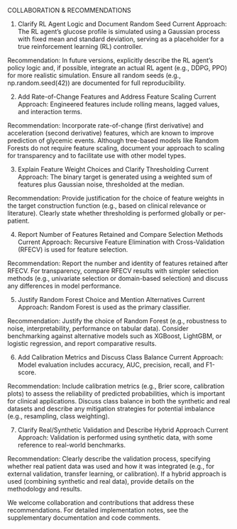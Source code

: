 COLLABORATION & RECOMMENDATIONS

1. Clarify RL Agent Logic and Document Random Seed
Current Approach: The RL agent’s glucose profile is simulated using a Gaussian process with fixed mean and standard deviation, serving as a placeholder for a true reinforcement learning (RL) controller.

Recommendation: In future versions, explicitly describe the RL agent’s policy logic and, if possible, integrate an actual RL agent (e.g., DDPG, PPO) for more realistic simulation. Ensure all random seeds (e.g., np.random.seed(42)) are documented for full reproducibility.

2. Add Rate-of-Change Features and Address Feature Scaling
Current Approach: Engineered features include rolling means, lagged values, and interaction terms.

Recommendation: Incorporate rate-of-change (first derivative) and acceleration (second derivative) features, which are known to improve prediction of glycemic events. Although tree-based models like Random Forests do not require feature scaling, document your approach to scaling for transparency and to facilitate use with other model types.

3. Explain Feature Weight Choices and Clarify Thresholding
Current Approach: The binary target is generated using a weighted sum of features plus Gaussian noise, thresholded at the median.

Recommendation: Provide justification for the choice of feature weights in the target construction function (e.g., based on clinical relevance or literature). Clearly state whether thresholding is performed globally or per-patient.

4. Report Number of Features Retained and Compare Selection Methods
Current Approach: Recursive Feature Elimination with Cross-Validation (RFECV) is used for feature selection.

Recommendation: Report the number and identity of features retained after RFECV. For transparency, compare RFECV results with simpler selection methods (e.g., univariate selection or domain-based selection) and discuss any differences in model performance.

5. Justify Random Forest Choice and Mention Alternatives
Current Approach: Random Forest is used as the primary classifier.

Recommendation: Justify the choice of Random Forest (e.g., robustness to noise, interpretability, performance on tabular data). Consider benchmarking against alternative models such as XGBoost, LightGBM, or logistic regression, and report comparative results.

6. Add Calibration Metrics and Discuss Class Balance
Current Approach: Model evaluation includes accuracy, AUC, precision, recall, and F1-score.

Recommendation: Include calibration metrics (e.g., Brier score, calibration plots) to assess the reliability of predicted probabilities, which is important for clinical applications. Discuss class balance in both the synthetic and real datasets and describe any mitigation strategies for potential imbalance (e.g., resampling, class weighting).

7. Clarify Real/Synthetic Validation and Describe Hybrid Approach
Current Approach: Validation is performed using synthetic data, with some reference to real-world benchmarks.

Recommendation: Clearly describe the validation process, specifying whether real patient data was used and how it was integrated (e.g., for external validation, transfer learning, or calibration). If a hybrid approach is used (combining synthetic and real data), provide details on the methodology and results.

We welcome collaboration and contributions that address these recommendations. For detailed implementation notes, see the supplementary documentation and code comments.
